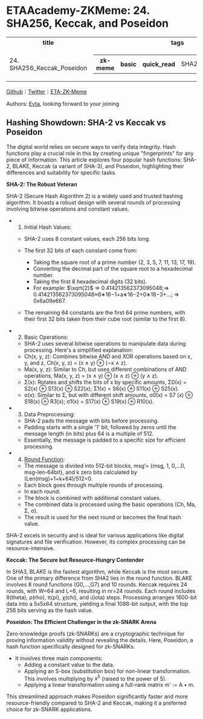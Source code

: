 # ETAAcademy-ZKMeme: 24. SHA256, Keccak, and Poseidon

<table>
  <tr>
    <th>title</th>
    <th>tags</th>
  </tr>
  <tr>
    <td>24. SHA256_Keccak_Poseidon</td>
    <td>
      <table>
        <tr>
          <th>zk-meme</th>
          <th>basic</th>
          <th>quick_read</th>
          <td>SHA256_Keccak_Poseidon</td>
        </tr>
      </table>
    </td>
  </tr>
</table>

[Github](https://github.com/ETAAcademy)｜[Twitter](https://twitter.com/ETAAcademy)｜[ETA-ZK-Meme](https://github.com/ETAAcademy/ETAAcademy-ZK-Meme)

Authors: [Evta](https://twitter.com/pwhattie), looking forward to your joining

## Hashing Showdown: SHA-2 vs Keccak vs Poseidon

The digital world relies on secure ways to verify data integrity. Hash functions play a crucial role in this by creating unique "fingerprints" for any piece of information. This article explores four popular hash functions: SHA-2, BLAKE, Keccak (a variant of SHA-3), and Poseidon, highlighting their differences and suitability for specific tasks.

**SHA-2: The Robust Veteran**

SHA-2 (Secure Hash Algorithm 2) is a widely used and trusted hashing algorithm. It boasts a robust design with several rounds of processing involving bitwise operations and constant values.

- 1. Initial Hash Values:

  - SHA-2 uses 8 constant values, each 256 bits long.

  - The first 32 bits of each constant come from:

    - Taking the square root of a prime number (2, 3, 5, 7, 11, 13, 17, 19).
    - Converting the decimal part of the square root to a hexadecimal number.
    - Taking the first 8 hexadecimal digits (32 bits).
    - For example: $\sqrt{2}$ => 0.414213562373095048;=> 0.414213562373095048≈6∗16−1+a∗16−2+0∗16−3+...; => 0x6a09e667.

  - The remaining 64 constants are the first 64 prime numbers, with their first 32 bits taken from their cube root (similar to the first 8).

- 2. Basic Operations:

  - SHA-2 uses several bitwise operations to manipulate data during processing. Here's a simplified explanation:
  - Ch(x, y, z): Combines bitwise AND and XOR operations based on x, y, and z, Ch(x, y, z) = (x ∧ y) ⊕ (¬x ∧ z).
  - Ma(x, y, z): Similar to Ch, but uses different combinations of AND operations, Ma(x, y, z) = (x ∧ y) ⊕ (x ∧ z) ⊕ (y ∧ z).
  - Σ(x): Rotates and shifts the bits of x by specific amounts, Σ0(x) = S2(x) ⊕ S13(x) ⊕ S22(x); Σ1(x) = S6(x) ⊕ S11(x) ⊕ S25(x).
  - σ(x): Similar to Σ, but with different shift amounts, σ0(x) = S7
    (x) ⊕ S18(x) ⊕ R3(x); σ1(x) = S17(x) ⊕ S19(x) ⊕ R10(x).

- 3. Data Preprocessing:
  - SHA-2 pads the message with bits before processing.
  - Padding starts with a single '1' bit, followed by zeros until the message length (in bits) plus 64 is a multiple of 512.
  - Essentially, the message is padded to a specific size for efficient processing.
- 4. [Round Function](https://github.com/ETAAcademy/ETAAcademy-ZK-Meme/blob/main/01_Ouick_Read/22_AES.md):
  - The message is divided into 512-bit blocks, msg’= {msg, 1, 0,…0, msg-len-64bit}, and k zero bits calculated by (Len(msg)+1+k+64)/512=0.
  - Each block goes through multiple rounds of processing.
  - In each round:
  - The block is combined with additional constant values.
  - The combined data is processed using the basic operations (Ch, Ma, Σ, σ).
  - The result is used for the next round or becomes the final hash value.

SHA-2 excels in security and is ideal for various applications like digital signatures and file verification. However, its complex processing can be resource-intensive.

**Keccak: The Secure but Resource-Hungry Contender**

In SHA3, BLAKE is the fastest algorithm, while Keccak is the most secure. One of the primary difference from SHA2 lies in the round function. BLAKE involves 8 round functions (G0,...,G7) and 10 rounds. Keccak requires 24 rounds, with W=64 and L=6, resulting in nr=24 rounds. Each round includes θ(theta), ρ(rho), π(pi), χ(chi), and ι(iota) steps. Processing arranges 1600-bit data into a 5x5x64 structure, yielding a final 1088-bit output, with the top 256 bits serving as the hash value.

**Poseidon: The Efficient Challenger in the zk-SNARK Arena**

Zero-knowledge proofs (zk-SNARKs) are a cryptographic technique for proving information validity without revealing the details. Here, Poseidon, a hash function specifically designed for zk-SNARKs.

- It involves three main components:
  - Adding a constant value to the data.
  - Applying an S-box (substitution box) for non-linear transformation. This involves multiplying by $x^5$ (raised to the power of 5).
  - Applying a linear transformation using a full-rank matrix m' := A • m.

This streamlined approach makes Poseidon significantly faster and more resource-friendly compared to SHA-2 and Keccak, making it a preferred choice for zk-SNARK applications.
